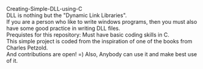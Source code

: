 Creating-Simple-DLL-using-C <br>
DLL is nothing but the "Dynamic Link Libraries". <br>If you are a person who like to write windows programs, then you must also have some good practice in writing DLL files. <br>
Prequistes for this repository: Must have basic coding skills in C. <br>
This simple project is coded from the inspiration of one of the books from Charles Petzold.<br>
And contributions are open! =) Also, Anybody can use it and make best use of it.
